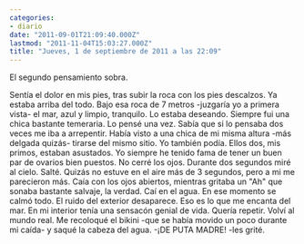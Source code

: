 ```yaml
---
categories:
- diario
date: "2011-09-01T21:09:40.000Z"
lastmod: "2011-11-04T15:03:27.000Z"
title: "Jueves, 1 de septiembre de 2011 a las 22:09"
---
```


El segundo pensamiento sobra.

Sentí­a el dolor en mis pies, tras subir la roca con los pies descalzos. Ya estaba arriba del todo. Bajo esa roca de 7 metros -juzgarí­a yo a primera vista- el mar, azul y limpio, tranquilo.
Lo estaba deseando. Siempre fui una chica bastante temeraria. 
Lo pensé una vez. Sabí­a que si lo pensaba dos veces me iba a arrepentir. Habí­a visto a una chica de mi misma altura -más delgada quizás- tirarse del mismo sitio. Yo también podí­a.
Ellos dos, mis primos, estaban asustados. Yo siempre he tenido fama de tener un buen par de ovarios bien puestos.
No cerré los ojos. Durante dos segundos miré al cielo.
Salté. Quizás no estuve en el aire más de 3 segundos, pero a mi me parecieron más. Caí­a con los ojos abiertos, mientras gritaba un "Ah" que sonaba bastante salvaje, la verdad. 
Caí­ en el agua. En ese momento se calmó todo. El ruido del exterior desaparece. Eso es lo que me encanta del mar.
En mi interior tení­a una sensacón genial de vida. Querí­a repetir.
Volví­ al mundo real. Me recoloqué el bikini -que se habí­a movido un poco durante mi caí­da- y saqué la cabeza del agua.
-¡DE PUTA MADRE! -les grité.